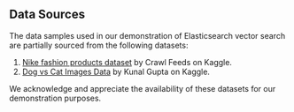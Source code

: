 ## Data Sources

The data samples used in our demonstration of Elasticsearch vector search are partially sourced from the following datasets:

1. [Nike fashion products dataset](https://www.kaggle.com/datasets/crawlfeeds/nike-fashion-products-dataset) by Crawl Feeds on Kaggle.
2. [Dog vs Cat Images Data](https://www.kaggle.com/datasets/kunalgupta2616/dog-vs-cat-images-data) by Kunal Gupta on Kaggle.

We acknowledge and appreciate the availability of these datasets for our demonstration purposes.
